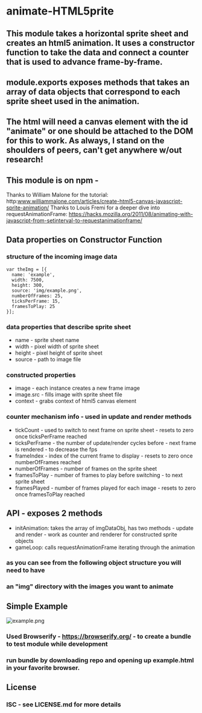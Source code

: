 #  animate-HTML5prite

## This module takes a horizontal sprite sheet and creates an html5 animation. It uses a constructor function to take the data and connect a counter that is used to advance frame-by-frame.
## module.exports exposes methods that takes an array of data objects that correspond to each sprite sheet used in the animation.
## The html will need a canvas element with the id "animate" or one should be attached to the DOM for this to work. As always, I stand on the shoulders of peers, can't get anywhere w/out research!
## This module is on npm - <link>

  Thanks to William Malone for the tutorial:
  http:www.williammalone.com/articles/create-html5-canvas-javascript-sprite-animation/
  Thanks to Louis Fremi for a deeper dive into requestAnimationFrame:
  https://hacks.mozilla.org/2011/08/animating-with-javascript-from-setinterval-to-requestanimationframe/


## Data properties on Constructor Function

### structure of the incoming image data
```
var theImg = [{
  name: 'example',
  width: 7500,
  height: 300,
  source: 'img/example.png',
  numberOfFrames: 25,
  ticksPerFrame: 15,
  framesToPlay: 25
}];
```

### data properties that describe sprite sheet
- name    - sprite sheet name
- width   - pixel width of sprite sheet
- height  - pixel height of sprite sheet
- source  - path to image file

### constructed properties
- image     - each instance creates a new frame image
- image.src - fills image with sprite sheet file
- context   - grabs context of html5 canvas element

### counter mechanism info - used in update and render methods
- tickCount       - used to switch to next frame on sprite sheet
                  - resets to zero once ticksPerFrame reached
- ticksPerFrame   - the number of update/render cycles before
                  - next frame is rendered - to decrease the fps
- frameIndex      - index of the current frame to display
                  - resets to zero once numberOfFrames reached
- numberOfFrames  - number of frames on the sprite sheet
- framesToPlay    - number of frames to play before switching
                  - to next sprite sheet
- framesPlayed    - number of frames played for each image
                  - resets to zero once framesToPlay reached

## API - exposes 2 methods
- initAnimation: takes the array of imgDataObj, has two methods - update and render - work as counter and renderer for constructed sprite objects
- gameLoop: calls requestAnimationFrame iterating through the animation

### as you can see from the following object structure you will need to have
### an "img" directory with the images you want to animate


## Simple Example

![example.png](/example/example.png?raw=true "example spritesheet")

### Used Browserify - https://browserify.org/ - to create a bundle to test module while development
### run bundle by downloading repo and opening up example.html in your favorite browser.

## License

### ISC - see LICENSE.md for more details